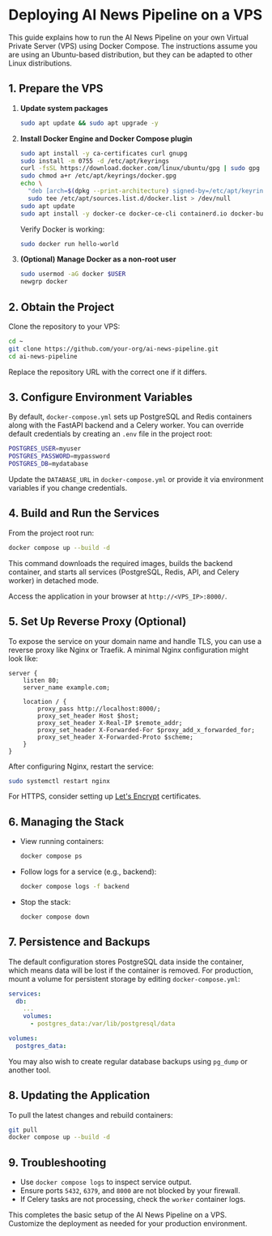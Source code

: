 # Deploying AI News Pipeline on a VPS

This guide explains how to run the AI News Pipeline on your own Virtual Private Server (VPS) using Docker Compose. The instructions assume you are using an Ubuntu-based distribution, but they can be adapted to other Linux distributions.

## 1. Prepare the VPS

1. **Update system packages**
   ```bash
   sudo apt update && sudo apt upgrade -y
   ```
2. **Install Docker Engine and Docker Compose plugin**
   ```bash
   sudo apt install -y ca-certificates curl gnupg
   sudo install -m 0755 -d /etc/apt/keyrings
   curl -fsSL https://download.docker.com/linux/ubuntu/gpg | sudo gpg --dearmor -o /etc/apt/keyrings/docker.gpg
   sudo chmod a+r /etc/apt/keyrings/docker.gpg
   echo \
     "deb [arch=$(dpkg --print-architecture) signed-by=/etc/apt/keyrings/docker.gpg] https://download.docker.com/linux/ubuntu $(lsb_release -cs) stable" | \
     sudo tee /etc/apt/sources.list.d/docker.list > /dev/null
   sudo apt update
   sudo apt install -y docker-ce docker-ce-cli containerd.io docker-buildx-plugin docker-compose-plugin
   ```
   Verify Docker is working:
   ```bash
   sudo docker run hello-world
   ```

3. **(Optional) Manage Docker as a non-root user**
   ```bash
   sudo usermod -aG docker $USER
   newgrp docker
   ```

## 2. Obtain the Project

Clone the repository to your VPS:
```bash
cd ~
git clone https://github.com/your-org/ai-news-pipeline.git
cd ai-news-pipeline
```
Replace the repository URL with the correct one if it differs.

## 3. Configure Environment Variables

By default, `docker-compose.yml` sets up PostgreSQL and Redis containers along with the FastAPI backend and a Celery worker. You can override default credentials by creating an `.env` file in the project root:

```bash
POSTGRES_USER=myuser
POSTGRES_PASSWORD=mypassword
POSTGRES_DB=mydatabase
```

Update the `DATABASE_URL` in `docker-compose.yml` or provide it via environment variables if you change credentials.

## 4. Build and Run the Services

From the project root run:
```bash
docker compose up --build -d
```
This command downloads the required images, builds the backend container, and starts all services (PostgreSQL, Redis, API, and Celery worker) in detached mode.

Access the application in your browser at `http://<VPS_IP>:8000/`.

## 5. Set Up Reverse Proxy (Optional)

To expose the service on your domain name and handle TLS, you can use a reverse proxy like Nginx or Traefik. A minimal Nginx configuration might look like:

```nginx
server {
    listen 80;
    server_name example.com;

    location / {
        proxy_pass http://localhost:8000/;
        proxy_set_header Host $host;
        proxy_set_header X-Real-IP $remote_addr;
        proxy_set_header X-Forwarded-For $proxy_add_x_forwarded_for;
        proxy_set_header X-Forwarded-Proto $scheme;
    }
}
```

After configuring Nginx, restart the service:
```bash
sudo systemctl restart nginx
```

For HTTPS, consider setting up [Let's Encrypt](https://certbot.eff.org/) certificates.

## 6. Managing the Stack

- View running containers:
  ```bash
  docker compose ps
  ```
- Follow logs for a service (e.g., backend):
  ```bash
  docker compose logs -f backend
  ```
- Stop the stack:
  ```bash
  docker compose down
  ```

## 7. Persistence and Backups

The default configuration stores PostgreSQL data inside the container, which means data will be lost if the container is removed. For production, mount a volume for persistent storage by editing `docker-compose.yml`:

```yaml
services:
  db:
    ...
    volumes:
      - postgres_data:/var/lib/postgresql/data

volumes:
  postgres_data:
```

You may also wish to create regular database backups using `pg_dump` or another tool.

## 8. Updating the Application

To pull the latest changes and rebuild containers:
```bash
git pull
docker compose up --build -d
```

## 9. Troubleshooting

- Use `docker compose logs` to inspect service output.
- Ensure ports `5432`, `6379`, and `8000` are not blocked by your firewall.
- If Celery tasks are not processing, check the `worker` container logs.

This completes the basic setup of the AI News Pipeline on a VPS. Customize the deployment as needed for your production environment.
